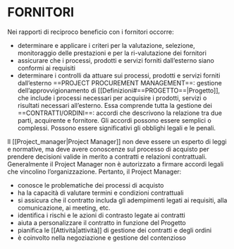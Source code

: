 # FORNITORI
Nei rapporti di reciproco beneficio con i fornitori occorre:
- determinare e applicare i criteri per la valutazione, selezione, monitoraggio delle prestazioni e per la ri-valutazione dei fornitori
- assicurare che i processi, prodotti e servizi forniti dall’esterno siano conformi ai requisiti
- determinare i controlli da attuare sui processi, prodotti e servizi forniti dall’esterno
==PROJECT PROCUREMENT MANAGEMENT==: gestione dell’approvvigionamento di [[Definizioni#==PROGETTO==|Progetto]], che include i processi necessari per acquisire i prodotti, servizi o risultati necessari all’esterno. Essa comprende tutta la gestione dei ==CONTRATTI/ORDINI==: accordi che descrivono la relazione tra due parti, acquirente e fornitore. Gli accordi possono essere semplici o complessi. Possono essere significativi gli obblighi legali e le penali.

Il [[Project_manager|Project Manager]] non deve essere un esperto di leggi e normative, ma deve avere conoscenze sul processo di acquisto per prendere decisioni valide in merito a contratti e relazioni contrattuali. Generalmente il Project Manager non è autorizzato a firmare accordi legali che vincolino l’organizzazione. Pertanto, il Project Manager:
- conosce le problematiche dei processi di acquisto
- ha la capacità di valutare termini e condizioni contrattuali
- si assicura che il contratto includa gli adempimenti legati ai requisiti, alla comunicazione, ai meeting, etc.
- identifica i rischi e le azioni di contrasto legate ai contratti
- aiuta a personalizzare il contratto in funzione del Progetto
- pianifica le [[Attività|attività]] di gestione dei contratti e degli ordini
- è coinvolto nella negoziazione e gestione del contenzioso